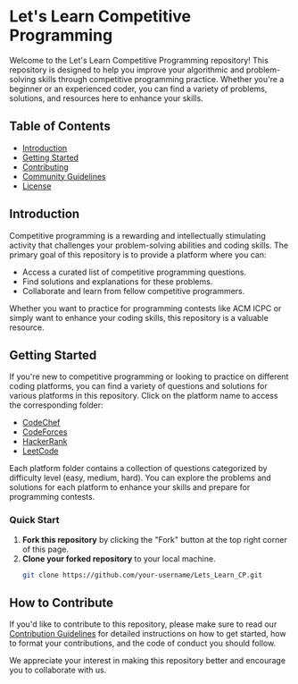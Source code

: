 # Let's Learn Competitive Programming

Welcome to the Let's Learn Competitive Programming repository! This repository is designed to help you improve your algorithmic and problem-solving skills through competitive programming practice. Whether you're a beginner or an experienced coder, you can find a variety of problems, solutions, and resources here to enhance your skills.

## Table of Contents
- [Introduction](#introduction)
- [Getting Started](#getting-started)
- [Contributing](#contributing)
- [Community Guidelines](#community-guidelines)
- [License](#license)

## Introduction

Competitive programming is a rewarding and intellectually stimulating activity that challenges your problem-solving abilities and coding skills. The primary goal of this repository is to provide a platform where you can:

- Access a curated list of competitive programming questions.
- Find solutions and explanations for these problems.
- Collaborate and learn from fellow competitive programmers.

Whether you want to practice for programming contests like ACM ICPC or simply want to enhance your coding skills, this repository is a valuable resource.

## Getting Started

If you're new to competitive programming or looking to practice on different coding platforms, you can find a variety of questions and solutions for various platforms in this repository. Click on the platform name to access the corresponding folder:

- [CodeChef](./problems/CodeChef)
- [CodeForces](./problems/CodeForces)
- [HackerRank](./problems/HackerRank)
- [LeetCode](./problems/LeetCode)

Each platform folder contains a collection of questions categorized by difficulty level (easy, medium, hard). You can explore the problems and solutions for each platform to enhance your skills and prepare for programming contests.




### Quick Start

1. **Fork this repository** by clicking the "Fork" button at the top right corner of this page.
2. **Clone your forked repository** to your local machine.
   ```bash
   git clone https://github.com/your-username/Lets_Learn_CP.git

## How to Contribute

If you'd like to contribute to this repository, please make sure to read our [Contribution Guidelines](CONTRIBUTING.md) for detailed instructions on how to get started, how to format your contributions, and the code of conduct you should follow.

We appreciate your interest in making this repository better and encourage you to collaborate with us.

